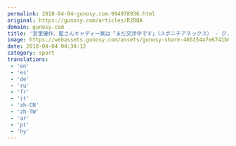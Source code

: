 ```yaml
---
permalink: 2018-04-04-gunosy.com-994978936.html
original: https://gunosy.com/articles/R2BQA
domain: gunosy.com
title: '宮里優作、藍さんキャディー案は「まだ交渉中です」（スポニチアネックス） - グノシー'
image: https://webassets.gunosy.com/assets/gunosy-share-466154a7e6741b0dbc8895ceff97e34818892a0e7dbc05d641d2606f8820dd35.jpg
date: 2018-04-04 04:34:12
category: sport
translations: 
 - 'en'
 - 'es'
 - 'de'
 - 'ru'
 - 'fr'
 - 'it'
 - 'zh-CN'
 - 'zh-TW'
 - 'ar'
 - 'pt'
 - 'hy'
---
```


